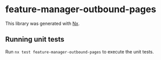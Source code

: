 # feature-manager-outbound-pages

This library was generated with [Nx](https://nx.dev).

## Running unit tests

Run `nx test feature-manager-outbound-pages` to execute the unit tests.
